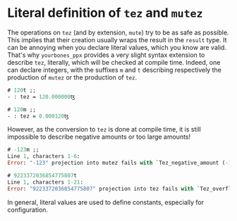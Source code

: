 # Literal definition of `tez` and `mutez`

The operations on `tez` (and by extension, `mute`) try to be as safe as
possible. This implies that their creation usually wraps the result in the
`result` type. It can be annoying when you declare literal values, which you
know are valid. That's why `yourbones_ppx` provides a very slight syntax
extension to describe `tez`, literally, which will be checked at compile time.
Indeed, one can declare integers, with the suffixes `m` and `t` describing
respectively the production of `mutez` or the production of `tez`.

```ocaml
# 120t ;;
- : tez = 120.000000ꜩ
```

```ocaml
# 120m ;;
- : tez = 0.000120ꜩ
```

However, as the conversion to `tez` is done at compile time, it is still
impossible to describe negative amounts or too large amounts!

```ocaml
# -123m ;;
Line 1, characters 1-6:
Error: "-123" projection into mutez fails with `Tez_negative_amount (-123)
```

```ocaml
# 9223372036854775807t
Line 1, characters 1-21:
Error: "9223372036854775807" projection into tez fails with `Tez_overflow
```

In general, literal values are used to define constants, especially for
configuration.
